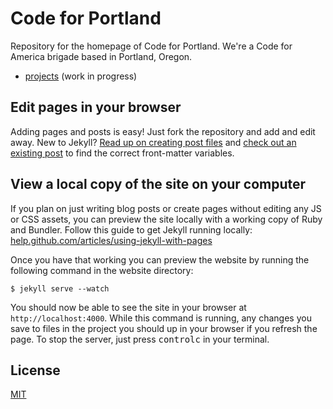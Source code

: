 # Code for Portland

Repository for the homepage of Code for Portland. We're a Code for America brigade based in Portland, Oregon.

- [projects](projects) (work in progress)

## Edit pages in your browser

Adding pages and posts is easy! Just fork the repository and add and edit away. New to Jekyll?  [Read up on creating post files](http://jekyllrb.com/docs/posts/#creating-post-files) and [check out an existing post](_posts/2014-06-03-ndoch-wrap-up.md) to find the correct front-matter variables.

## View a local copy of the site on your computer

If you plan on just writing blog posts or create pages without editing any JS or CSS assets, you can preview the site locally with a working copy of Ruby and Bundler. Follow this guide to get Jekyll running locally: [help.github.com/articles/using-jekyll-with-pages](https://help.github.com/articles/using-jekyll-with-pages#installing-jekyll)

Once you have that working you can preview the website by running the following command in the website directory:

```
$ jekyll serve --watch
```

You should now be able to see the site in your browser at `http://localhost:4000`. While this command is running, any changes you save to files in the project you should up in your browser if you refresh the page. To stop the server, just press <kbd>control</kbd><kbd>c</kbd> in your terminal.

## License

[MIT](LICENSE)
